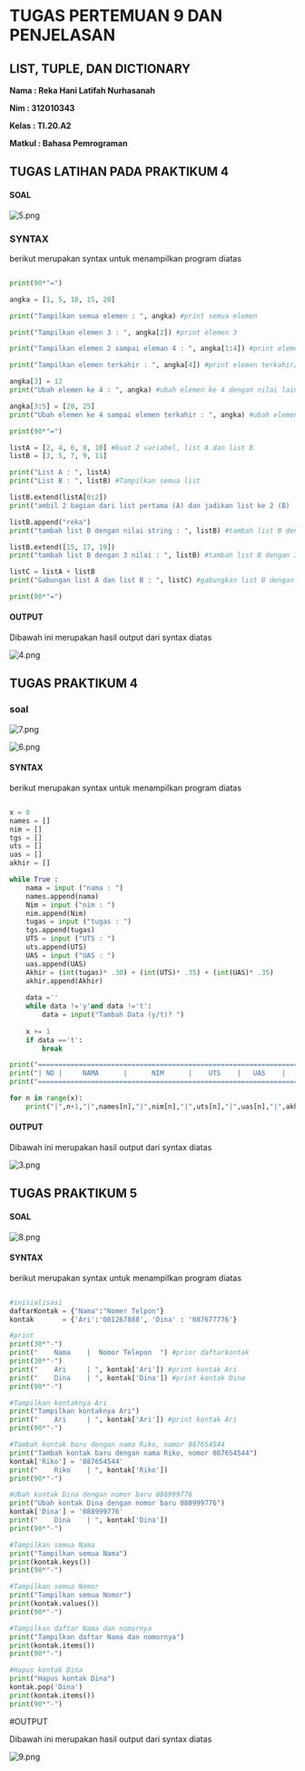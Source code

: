 # TUGAS PERTEMUAN 9 DAN PENJELASAN

## LIST, TUPLE, DAN DICTIONARY

**Nama : Reka Hani Latifah Nurhasanah** <br>

**Nim : 312010343** <br>

**Kelas : TI.20.A2** <br>

**Matkul : Bahasa Pemrograman** <br>



## TUGAS LATIHAN PADA PRAKTIKUM 4

#### SOAL

![5.png](/gambar/5.png)

### SYNTAX

berikut merupakan syntax untuk menampilkan program diatas

```python

print(90*"=")

angka = [1, 5, 10, 15, 20]

print("Tampilkan semua elemen : ", angka) #print semua elemen

print("Tampilkan elemen 3 : ", angka[2]) #print elemen 3

print("Tampilkan elemen 2 sampai eleman 4 : ", angka[1:4]) #print elemen 2 sampai elemen 4

print("Tampilkan elemen terkahir : ", angka[4]) #print elemen terkahir/elemen ke 5

angka[3] = 12
print("Ubah elemen ke 4 : ", angka) #ubah elemen ke 4 dengan nilai lain

angka[3:5] = [20, 25]
print("Ubah elemen ke 4 sampai elemen terkahir : ", angka) #ubah elemen ke 4 sampai terkahir

print(90*"=")

listA = [2, 4, 6, 8, 10] #buat 2 variabel, list A dan list B
listB = [3, 5, 7, 9, 11] 

print("List A : ", listA)
print("List B : ", listB) #Tampilkan semua list

listB.extend(listA[0:2])
print("ambil 2 bagian dari list pertama (A) dan jadikan list ke 2 (B) : ", listB) #ambil 2 bagian dari list pertama (A) dan jadikan list ke 2 (B)

listB.append("reka")
print("tambah list B dengan nilai string : ", listB) #tambah list B dengan nilai string

listB.extend([15, 17, 19])
print("tambah list B dengan 3 nilai : ", listB) #tambah list B dengan 3 nilai

listC = listA + listB
print("Gabungan list A dan list B : ", listC) #gabungkan list B dengan list A

print(90*"=")
```

#### OUTPUT

Dibawah ini merupakan hasil output dari syntax diatas

![4.png](/gambar/4.png)

## TUGAS PRAKTIKUM 4

### soal

![7.png](/gambar/7.png)

![6.png](/gambar/6.png)

#### SYNTAX

berikut merupakan syntax untuk menampilkan program diatas

```python

x = 0
names = []
nim = []
tgs = []
uts = []
uas = []
akhir = []

while True :
    nama = input ("nama : ")
    names.append(nama)
    Nim = input ("nim : ")
    nim.append(Nim)
    tugas = input ("tugas : ")
    tgs.append(tugas)
    UTS = input ("UTS : ")
    uts.append(UTS)
    UAS = input ("UAS : ")
    uas.append(UAS)
    Akhir = (int(tugas)* .30) + (int(UTS)* .35) + (int(UAS)* .35)
    akhir.append(Akhir)
    
    data =''
    while data !='y'and data !='t':
        data = input("Tambah Data (y/t)? ")
        
    x += 1
    if data =='t':
        break

print("======================================================================")
print("| NO |     NAMA      |      NIM      |    UTS    |   UAS    |   AKHIR  |")
print("======================================================================")

for n in range(x):
    print("|",n+1,"|",names[n],"|",nim[n],"|",uts[n],"|",uas[n],"|",akhir[n],"|")
```


#### OUTPUT

Dibawah ini merupakan hasil output dari syntax diatas

![3.png](/gambar/3.png)

## TUGAS PRAKTIKUM 5

#### SOAL

![8.png](/gambar/8.png)

#### SYNTAX

berikut merupakan syntax untuk menampilkan program diatas

```python

#inisialisasi
daftarKontak = {"Nama":"Nomer Telpon"}
kontak       = {'Ari':'081267888', 'Dina' : '087677776'}

#print
print(30*"-")
print("    Nama    |  Nomor Telepon  ") #prinr daftarkontak
print(30*"-")
print("    Ari     | ", kontak['Ari']) #print kontak Ari
print("    Dina    | ", kontak['Dina']) #print kontak Dina
print(90*"-")

#Tampilkan kontaknya Ari
print("Tampilkan kontaknya Ari")
print("    Ari     | ", kontak['Ari']) #print kontak Ari
print(90*"-")

#Tambah kontak baru dengan nama Riko, nomor 087654544
print("Tambah kontak baru dengan nama Riko, nomor 087654544")
kontak['Riko'] = '087654544'
print("    Riko    | ", kontak['Riko'])
print(90*"-")

#Ubah kontak Dina dengan nomor baru 088999776
print("Ubah kontak Dina dengan nomor baru 088999776")
kontak['Dina'] = '088999776'
print("    Dina    | ", kontak['Dina'])
print(90*"-")

#Tampilkan semua Nama
print("Tampilkan semua Nama")
print(kontak.keys())
print(90*"-")

#Tampilkan semua Nomor
print("Tampilkan semua Nomor")
print(kontak.values())
print(90*"-")

#Tampilkan daftar Nama dan nomornya
print("Tampilkan daftar Nama dan nomornya")
print(kontak.items())
print(90*"-")

#Hapus kontak Dina
print("Hapus kontak Dina")
kontak.pop('Dina')
print(kontak.items())
print(90*"-")
```


#OUTPUT

Dibawah ini merupakan hasil output dari syntax diatas

![9.png](/gambar/9.png)

